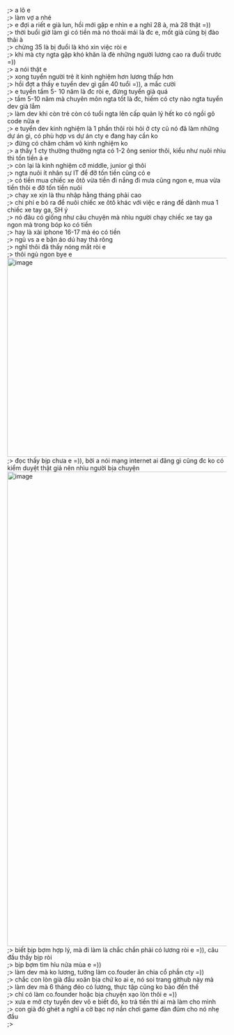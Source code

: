 ;> a lô e<br>
;> làm vợ a nhé<br>
;> e đợi a riết e già lun, hồi mới gặp e nhìn e a nghĩ 28 à, mà 28 thật =))<br>
;> thời buổi giờ làm gì có tiền mà nó thoải mái là đc e, mốt già cũng bị đào thải à<br>
;> chừng 35 là bị đuổi là khó xin việc ròi e<br>
;> khi mà cty ngta gặp khó khăn là đè những người lương cao ra đuổi trước =))<br>
;> a nói thật e<br>
;> xong tuyển người trẻ ít kinh nghiệm hơn lương thấp hơn<br>
;> hồi đợt a thấy e tuyển dev gì gần 40 tuổi =)), a mắc cười<br>
;> e tuyển tầm 5- 10 năm là đc ròi e, đừng tuyển già quá<br>
;> tầm 5-10 năm mà chuyên môn ngta tốt là đc, hiếm có cty nào ngta tuyển dev già lắm<br>
;> làm dev khi còn trẻ còn có tuổi ngta lên cấp quản lý hết ko có ngồi gõ code nữa e<br>
;> e tuyển dev kinh nghiệm là 1 phần thôi ròi hỏi ở cty cũ nó đã làm những dự án gì, có phù hợp vs dự án cty e đang hay cần ko<br>
;> đừng có chăm chăm vô kinh nghiệm ko<br>
;> a thấy 1 cty thường thường ngta có 1-2 ông senior thôi, kiểu như nuôi nhìu thì tốn tiền á e<br>
;> còn lại là kinh nghiệm cỡ middle, junior gì thôi<br>
;> ngta nuôi ít nhân sự IT để đỡ tốn tiền cũng có e<br>
;> có tiền mua chiếc xe ôtô vừa tiền đi nắng đi mưa cũng ngon e, mua vừa tiền thôi e đỡ tốn tiền nuôi<br>
;> chạy xe xịn là thu nhập hằng tháng phải cao<br>
;> chi phí e bỏ ra để nuôi chiếc xe ôtô khác với việc e ráng để dành mua 1 chiếc xe tay ga, SH ý<br>
;> nó đâu có giống như câu chuyện mà nhìu người chạy chiếc xe tay ga ngon mà trong bóp ko có tiền<br>
;> hay là xài iphone 16-17 mà éo có tiền<br>
;> ngủ vs a e bận áo dú hay thả rông<br>
;> nghĩ thôi đã thấy nóng mắt ròi e<br>
;> thôi ngủ ngon bye e<br>
<img width="1062" height="457" alt="image" src="https://github.com/user-attachments/assets/cbe3f967-3f79-482f-82a6-d8bb6b86d225" /><br>
;> đọc thấy bịp chưa e =)), bởi a nói mạng internet ai đăng gì cũng đc ko có kiểm duyệt thật giả nên nhìu người bịa chuyện<br>
<img width="1047" height="1090" alt="image" src="https://github.com/user-attachments/assets/98ba2360-f23f-401e-aeda-282581be4e6e" /><br>
;> biết bịp bợm hợp lý, mà đi làm là chắc chắn phải có lương ròi e =)), câu đầu thấy bịp ròi<br>
;> bịp bợm tìm hỉu nửa mùa e =))<br>
;> làm dev mà ko lương, tưởng làm co.fouder ăn chia cổ phần cty =))<br>
;> chắc con lòn già đầu xoăn bịa chứ ko ai e, nó soi trang github này mà<br>
;> làm dev mà 6 tháng đéo có lương, thực tập cũng ko bào đến thế<br>
;> chỉ có làm co.founder hoặc bịa chuyện xạo lòn thôi e =))<br>
;> xưa e mở cty tuyển dev vô e biết đó, ko trả tiền thì ai mà làm cho mình<br>
;> con già đó ghét a nghĩ a cờ bạc nợ nần chơi game đàn đúm cho nó nhẹ đầu<br>
;>
